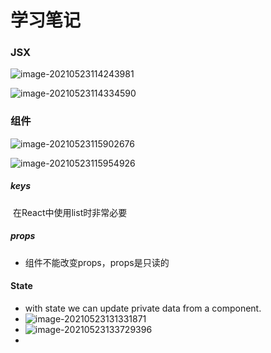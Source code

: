 # 学习笔记

### JSX

![image-20210523114243981](C:\Users\HP\AppData\Roaming\Typora\typora-user-images\image-20210523114243981.png)

![image-20210523114334590](C:\Users\HP\AppData\Roaming\Typora\typora-user-images\image-20210523114334590.png)

### 组件

![image-20210523115902676](C:\Users\HP\AppData\Roaming\Typora\typora-user-images\image-20210523115902676.png)

![image-20210523115954926](C:\Users\HP\AppData\Roaming\Typora\typora-user-images\image-20210523115954926.png)



##### keys

​	在React中使用list时非常必要

##### props

- 组件不能改变props，props是只读的



#### State

- with state we can update private data from a component.
- ![image-20210523131331871](C:\Users\HP\AppData\Roaming\Typora\typora-user-images\image-20210523131331871.png)
- ![image-20210523133729396](C:\Users\HP\AppData\Roaming\Typora\typora-user-images\image-20210523133729396.png)
- 



